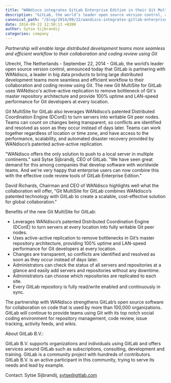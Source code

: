 ```yaml
---
title: "WANdisco integrates GitLab Enterprise Edition in their Git MultiSite offering"
description: "GitLab, the world’s leader open source version control, announced today that GitLab is partnering with WANdisco."
canonical_path: "/blog/2014/09/22/wandisco-integrates-gitlab-enterprise-edition-in-their-git-multisite-offering/"
date: 2014-09-22 12:50:13 +0200
author: Sytse Sijbrandij
categories: company
---
```


*Partnership will enable large distributed development teams more seamless and efficient workflow to their collaboration and coding review using Git*

Utrecht, The Netherlands - September 22, 2014 - GitLab, the world’s leader open source version control, announced today that GitLab is partnering with WANdisco, a leader in big data products to bring large distributed development teams more seamless and efficient workflow to their collaboration and coding review using Git. The new Git MultiSite for GitLab uses WANdisco's active-active replication to remove bottleneck of Git's master repository architecture and provide 100% uptime and LAN-speed performance for Git developers at every location. 

Git MultiSite for GitLab also leverages WANdisco’s patented Distributed Coordination Engine (DConE) to turn servers into writable Git peer nodes. Teams can count on changes being transparent, so conflicts are identified and resolved as soon as they occur instead of days later. Teams can work together regardless of location or time zone, and have access to the performance, scalability, and automated disaster recovery provided by WANdisco’s patented active-active replication.

"WANdisco offers the only solution to push to a local server in multiple continents." said Sytse Sijbrandij, CEO of GitLab. "We have seen great demand for this among companies that develop software with worldwide teams. And we're very happy that enterprise users can now combine this with the effective code review tools of GitLab Enterprise Edition."

David Richards, Chairman and CEO of WANdisco highlights well what the collaboration will offer, “Git MultiSite for GitLab combines WANdisco’s patented technology with GitLab to create a scalable, cost-effective solution for global collaboration."

Benefits of the new Git MultiSite for GitLab:

- Leverages WANdisco’s patented Distributed Coordination Engine (DConE) to turn servers at every location into fully writable Git peer nodes.
- Uses active-active replication to remove bottlenecks in Git’s master repository architecture, providing 100% uptime and LAN-speed performance for Git developers at every location.
- Changes are transparent, so conflicts are identified and resolved as soon as they occur instead of days later.
- Administrators can check the status of all servers and repositories at a glance and easily add servers and repositories without any downtime.
- Administrators can choose which repositories are replicated to each site. 
- Every GitLab repository is fully read/write enabled and continuously in sync.

The partnership with WANdisco strengthens GitLab’s open source software for collaboration on code that is used by more than 100,000 organizations. GitLab will continue to provide teams using Git with its top notch social coding environment for repository management, code review, issue tracking, activity feeds, and wikis. 

About GitLab B.V.:

GitLab B.V. supports organizations and individuals using GitLab and offers services around GitLab such as subscriptions, consulting, development and training. GitLab is a community project with hundreds of contributors. GitLab B.V. is an active participant in this community, trying to serve its needs and lead by example.

Contact:  Sytse Sijbrandij, sytse@gitlab.com
